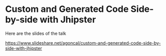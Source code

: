 # Custom and Generated Code Side-by-side with Jhipster

Here are the slides of the talk

https://www.slideshare.net/agoncal/custom-and-generated-code-side-by-side-with-jhipster
